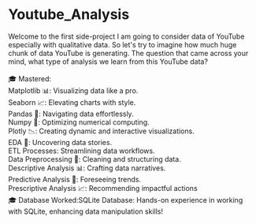 # Youtube_Analysis
Welcome to the first side-project I am going to consider data of YouTube especially with qualitative data. So let's try to imagine how much huge chunk of data YouTube is generating.
The question that came across your mind, what type of analysis we learn from this YouTube data? <br>
<br>
🎓 Mastered:<br>
Matplotlib 📊: Visualizing data like a pro.<br>
Seaborn 📈: Elevating charts with style.<br>
Pandas 🐼: Navigating data effortlessly.<br>
Numpy 🧮: Optimizing numerical computing.<br>
Plotly 📉: Creating dynamic and interactive visualizations.<br>
EDA 📑: Uncovering data stories.<br>
ETL Processes: Streamlining data workflows.<br>
Data Preprocessing 🔄: Cleaning and structuring data.<br>
Descriptive Analysis 📊: Crafting data narratives.<br>
Predictive Analysis 🔮: Foreseeing trends.<br>
Prescriptive Analysis 📈: Recommending impactful actions<br>
🎓 Database Worked:SQLite Database: Hands-on experience in working with SQLite, enhancing data manipulation skills!<br>

